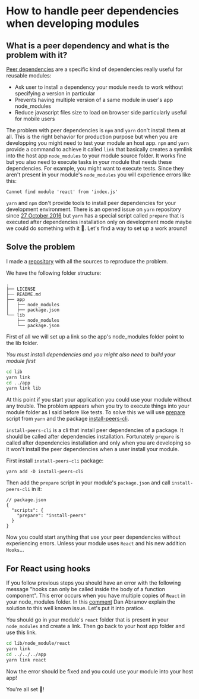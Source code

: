 # How to handle peer dependencies when developing modules

## What is a peer dependency and what is the problem with it?

[Peer dependencies](https://nodejs.org/es/blog/npm/peer-dependencies/#the-solution-peer-dependencies) are a specific kind of dependencies really useful for reusable modules:

- Ask user to install a dependency your module needs to work without specifying a version in particular
- Prevents having multiple version of a same module in user's app node_modules
- Reduce javascript files size to load on browser side particularly useful for mobile users

The problem with peer dependencies is `npm` and `yarn` don't install them at all. This is the right behavior for production purpose but when you are developping you might need to test your module an host app. `npm` and `yarn` provide a command to achieve it called `link` that basically creates a symlink into the host app `node_modules` to your module source folder. It works fine but you also need to execute tasks in your module that needs these dependencies. For example, you might want to execute tests. Since they aren't present in your module's `node_modules` you will experience errors like this:

```
Cannot find module 'react' from 'index.js'
```

`yarn` and `npm` don't provide tools to install peer dependencies for your development environment. There is an opened issue on `yarn` repository since [27 October 2016](https://github.com/yarnpkg/yarn/issues/1503) but `yarn` has a special script called `prepare` that is executed after dependencies installation only on development mode maybe we could do something with it 🤔. Let's find a way to set up a work around!

## Solve the problem

I made a [repository](https://github.com/frinyvonnick/handling-peer-dependencies) with all the sources to reproduce the problem.

We have the following folder structure:

```
.
├── LICENSE
├── README.md
├── app
│   ├── node_modules
│   ├── package.json
└── lib
    ├── node_modules
    └── package.json
```

First of all we will set up a link so the app's node_modules folder point to the lib folder.

_You must install dependencies and you might also need to build your module first_

```sh
cd lib
yarn link
cd ../app
yarn link lib
```

At this point if you start your application you could use your module without any trouble. The problem appears when you try to execute things into your module folder as I said before like tests. To solve this we will use [prepare](https://yarnpkg.com/en/docs/package-json#toc-scripts) script from `yarn` and the package [install-peers-cli](https://github.com/alexindigo/install-peers-cli).

`install-peers-cli` is a cli that install peer dependencies of a package. It should be called after dependencies installation. Fortunately `prepare` is called after dependencies installation and only when you are developing so it won't install the peer dependencies when a user install your module.

First install `install-peers-cli` package:

```
yarn add -D install-peers-cli
```

Then add the `prepare` script in your module's `package.json` and call `install-peers-cli` in it:

```
// package.json
{
  "scripts": {
    "prepare": "install-peers"
  }
}
```

Now you could start anything that use your peer dependencies without experiencing errors. Unless your module uses `React` and his new addition `Hooks`...

## For React using hooks

If you follow previous steps you should have an error with the following message "hooks can only be called inside the body of a function component". This error occurs when you have multiple copies of `React` in your node_modules folder. In this [comment](https://github.com/facebook/react/issues/14257#issuecomment-439967377) Dan Abramov explain the solution to this well known issue. Let's put it into pratice.

You should go in your module's `react` folder that is present in your `node_modules` and create a link. Then go back to your host app folder and use this link.

```sh
cd lib/node_module/react
yarn link
cd ../../../app
yarn link react
```

Now the error should be fixed and you could use your module into your host app!

You're all set 🙌!
